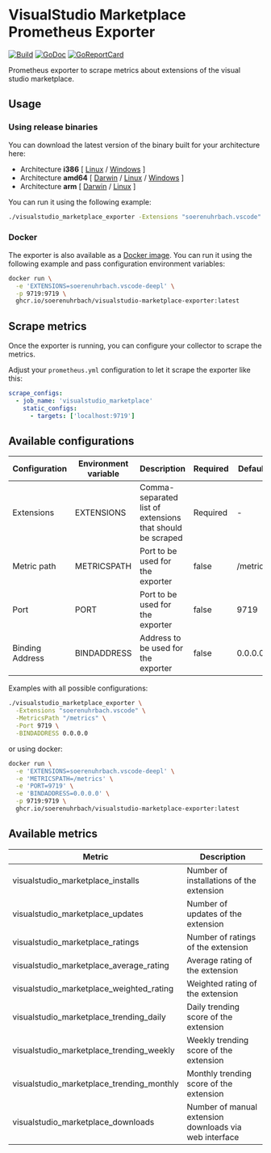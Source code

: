 # VisualStudio Marketplace Prometheus Exporter

[![Build](https://github.com/soerenuhrbach/visualstudio-marketplace-exporter/actions/workflows/ci.yml/badge.svg)](https://github.com/soerenuhrbach/visualstudio-marketplace-exporter/actions/workflows/ci.yml)
[![GoDoc](https://godoc.org/github.com/soerenuhrbach/visualstudio-marketplace-exporter?status.png)](https://godoc.org/github.com/soerenuhrbach/visualstudio-marketplace-exporter)
[![GoReportCard](https://goreportcard.com/badge/github.com/soerenuhrbach/visualstudio-marketplace-exporter)](https://goreportcard.com/report/github.com/soerenuhrbach/visualstudio-marketplace-exporter)

Prometheus exporter to scrape metrics about extensions of the visual studio marketplace.

## Usage

### Using release binaries 

You can download the latest version of the binary built for your architecture here:

* Architecture **i386** [
    [Linux](https://github.com/soerenuhrbach/visualstudio-marketplace-exporter/releases/latest/download/visualstudio_marketplace_exporter-linux-386) /
    [Windows](https://github.com/soerenuhrbach/visualstudio-marketplace-exporter/releases/latest/download/visualstudio_marketplace_exporter-windows-386.exe)
]
* Architecture **amd64** [
    [Darwin](https://github.com/soerenuhrbach/visualstudio-marketplace-exporter/releases/latest/download/visualstudio_marketplace_exporter-darwin-amd64) /
    [Linux](https://github.com/soerenuhrbach/visualstudio-marketplace-exporter/releases/latest/download/visualstudio_marketplace_exporter-linux-amd64) /
    [Windows](https://github.com/soerenuhrbach/visualstudio-marketplace-exporter/releases/latest/download/visualstudio_marketplace_exporter-windows-amd64.exe)
]
* Architecture **arm** [
    [Darwin](https://github.com/soerenuhrbach/visualstudio-marketplace-exporter/releases/latest/download/visualstudio_marketplace_exporter-darwin-arm64) /
    [Linux](https://github.com/soerenuhrbach/visualstudio-marketplace-exporter/releases/latest/download/visualstudio_marketplace_exporter-linux-arm)
]

You can run it using the following example:

```bash
./visualstudio_marketplace_exporter -Extensions "soerenuhrbach.vscode"
```

### Docker 

The exporter is also available as a [Docker image](https://github.com/soerenuhrbach/visualstudio-marketplace-exporter/pkgs/container/visualstudio-marketplace-exporter).
You can run it using the following example and pass configuration environment variables:

```bash
docker run \
  -e 'EXTENSIONS=soerenuhrbach.vscode-deepl' \
  -p 9719:9719 \
  ghcr.io/soerenuhrbach/visualstudio-marketplace-exporter:latest
```

## Scrape metrics

Once the exporter is running, you can configure your collector to scrape the metrics. 

Adjust your `prometheus.yml` configuration to let it scrape the exporter like this:

```yaml
scrape_configs:
  - job_name: 'visualstudio_marketplace'
    static_configs:
      - targets: ['localhost:9719']
```

## Available configurations

|Configuration|Environment variable|Description|Required|Default|
|---|---|---|---|---|
|Extensions|EXTENSIONS|Comma-separated list of extensions that should be scraped|Required|-|
|Metric path|METRICSPATH|Port to be used for the exporter|false|/metrics|
|Port|PORT|Port to be used for the exporter|false|9719|
|Binding Address|BINDADDRESS|Address to be used for the exporter|false|0.0.0.0|

Examples with all possible configurations:

```bash
./visualstudio_marketplace_exporter \
  -Extensions "soerenuhrbach.vscode" \
  -MetricsPath "/metrics" \
  -Port 9719 \
  -BINDADDRESS 0.0.0.0
```
or using docker:

```bash
docker run \
  -e 'EXTENSIONS=soerenuhrbach.vscode-deepl' \
  -e 'METRICSPATH=/metrics' \
  -e 'PORT=9719' \
  -e 'BINDADDRESS=0.0.0.0' \
  -p 9719:9719 \
  ghcr.io/soerenuhrbach/visualstudio-marketplace-exporter:latest
```

## Available metrics

|Metric|Description|
|---|---|
|visualstudio_marketplace_installs|Number of installations of the extension|
|visualstudio_marketplace_updates|Number of updates of the extension|
|visualstudio_marketplace_ratings|Number of ratings of the extension|
|visualstudio_marketplace_average_rating|Average rating of the extension|
|visualstudio_marketplace_weighted_rating|Weighted rating of the extension|
|visualstudio_marketplace_trending_daily|Daily trending score of the extension|
|visualstudio_marketplace_trending_weekly|Weekly trending score of the extension|
|visualstudio_marketplace_trending_monthly|Monthly trending score of the extension|
|visualstudio_marketplace_downloads|Number of manual extension downloads via web interface|